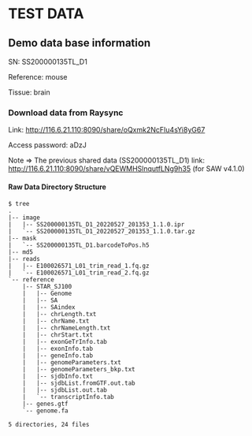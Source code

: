 # TEST DATA
##  Demo data base information
SN: SS200000135TL_D1

Reference: mouse

Tissue: brain

###   Download data from Raysync
Link: http://116.6.21.110:8090/share/oQxmk2NcFIu4sYi8yG67

Access password: aDzJ


Note => The previous shared data (SS200000135TL_D1) link: 
http://116.6.21.110:8090/share/vQEWMHSlnqutfLNg9h35 (for SAW v4.1.0)



#### Raw Data Directory Structure
```
$ tree
.
|-- image
|   |-- SS200000135TL_D1_20220527_201353_1.1.0.ipr
|   `-- SS200000135TL_D1_20220527_201353_1.1.0.tar.gz
|-- mask
|   `-- SS200000135TL_D1.barcodeToPos.h5
|-- md5
|-- reads
|   |-- E100026571_L01_trim_read_1.fq.gz
|   `-- E100026571_L01_trim_read_2.fq.gz
`-- reference
    |-- STAR_SJ100
    |   |-- Genome
    |   |-- SA
    |   |-- SAindex
    |   |-- chrLength.txt
    |   |-- chrName.txt
    |   |-- chrNameLength.txt
    |   |-- chrStart.txt
    |   |-- exonGeTrInfo.tab
    |   |-- exonInfo.tab
    |   |-- geneInfo.tab
    |   |-- genomeParameters.txt
    |   |-- genomeParameters_bkp.txt
    |   |-- sjdbInfo.txt
    |   |-- sjdbList.fromGTF.out.tab
    |   |-- sjdbList.out.tab
    |   `-- transcriptInfo.tab
    |-- genes.gtf
    `-- genome.fa

5 directories, 24 files
```

